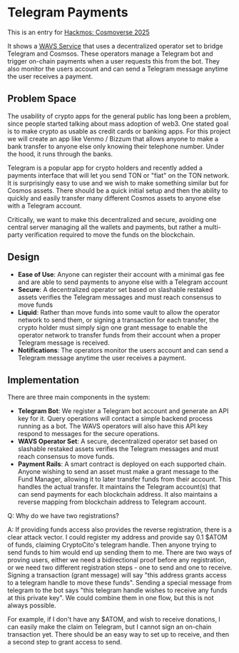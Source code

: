 # Telegram Payments

This is an entry for [Hackmos: Cosmoverse 2025](https://dorahacks.io/hackathon/hackmos-2025/detail)

It shows a [WAVS Service](https://www.wavs.xyz) that uses a decentralized operator set to bridge Telegram and Cosmsos.
These operators manage a Telegram bot and trigger on-chain payments when a user requests this from the bot.
They also monitor the users account and can send a Telegram message anytime the user receives a payment.

## Problem Space

The usability of crypto apps for the general public has long been a problem, since people started talking about mass adoption of web3.
One stated goal is to make crypto as usable as credit cards or banking apps. For this project we will create an app like Venmo / Bizzum
that allows anyone to make a bank transfer to anyone else only knowing their telephone number. Under the hood, it runs through the banks.

Telegram is a popular app for crypto holders and recently added a payments interface that will let you send TON or "fiat" on the TON network.
It is surprisingly easy to use and we wish to make something similar but for Cosmos assets. There should be a quick initial setup and then the
ability to quickly and easily transfer many different Cosmos assets to anyone else with a Telegram account.

Critically, we want to make this decentralized and secure, avoiding one central server managing all the wallets and payments, but rather a multi-party
verification required to move the funds on the blockchain.

## Design

* **Ease of Use**: Anyone can register their account with a minimal gas fee and are able to send payments to anyone else with a Telegram account
* **Secure**: A decentralized operator set based on slashable restaked assets verifies the Telegram messages and must reach consensus to move funds 
* **Liquid**: Rather than move funds into some vault to allow the operator network to send them, or signing a transaction for each transfer, the crypto holder must simply sign one grant message to enable the operator network to transfer funds from their account when a proper Telegram message is received.
* **Notifications**: The operators monitor the users account and can send a Telegram message anytime the user receives a payment.

## Implementation

There are three main components in the system:

* **Telegram Bot**: We register a Telegram bot account and generate an API key for it. Query operations will contact a simple backend process running as a bot. The WAVS operators will also have this API key respond to messages for the secure operations.
* **WAVS Operator Set**: A secure, decentralized operator set based on slashable restaked assets verifies the Telegram messages and must reach consensus to move funds. 
* **Payment Rails**: A smart contract is deployed on each supported chain. Anyone wishing to send an asset must make a grant message to the Fund Manager, allowing it to later transfer funds from their account. This handles the actual transfer. It maintains the Telegram account(s) that can send payments for each blockchain address. It also maintains a reverse mapping from blockchain address to Telegram account.

Q: Why do we have two registrations?

A: If providing funds access also provides the reverse registration, there is a clear attack vector. I could register my address and provide say 0.1 $ATOM of funds, claiming CryptoCito's telegram handle. Then anyone trying to send funds to him would end up sending them to me. There are two ways of proving users, either we need a bidirectional proof before any registration, or we need two different registration steps - one to send and one to receive. Signing a transaction (grant message) will say "this address grants access to a telegram handle to move these funds". Sending a special message from telegram to the bot says "this telegram handle wishes to receive any funds at this private key". We could combine them in one flow, but this is not always possible.

For example, if I don't have any $ATOM, and wish to receive donations, I can easily make the claim on Telegram, but I cannot sign an on-chain transaction yet. There should be an easy way to set up to receive, and then a second step to grant access to send. 

